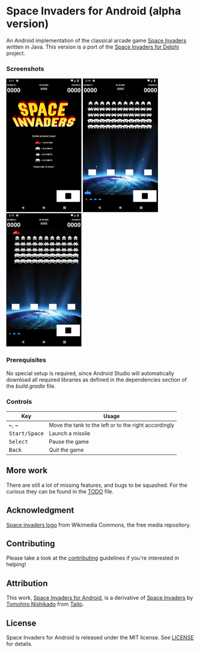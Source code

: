 # Space Invaders for Android (alpha version)

An Android implementation of the classical arcade game [Space Invaders](https://en.wikipedia.org/wiki/Space_Invaders) written in Java. This version is a port of the [Space Invaders for Delphi](https://github.com/miselkrstovic/space-invaders-delphi) project.

### Screenshots

<img src="screenshots/main.png" width="200px"> <img src="screenshots/warmup.png" width="200px"> <img src="screenshots/mothership.png" width="200px">

### Prerequisites

No special setup is required, since Android Studio will automatically download all required libraries as defined in the dependencies section of the _build.gradle_ file.

### Controls

Key | Usage
----|-----
<kbd>&larr;</kbd>, <kbd>&rarr;</kbd> | Move the tank to the left or to the right accordingly
<kbd>Start/Space</kbd> | Launch a missile
<kbd>Select</kbd> | Pause the game
<kbd>Back</kbd> | Quit the game

## More work

There are still a lot of missing features, and bugs to be squashed. For the curious they can be found in the [TODO](TODO.md) file.

## Acknowledgment

[Space invaders logo](https://commons.wikimedia.org/wiki/File:Space_invaders_logo.svg) from Wikimedia Commons, the free media repository.

## Contributing

Please take a look at the [contributing](CONTRIBUTING.md) guidelines if you're interested in helping!

## Attribution
This work, [Space Invaders for Android](https://github.com/miselkrstovic/space-invaders-android), is a derivative of [Space Invaders](https://en.wikipedia.org/wiki/Space_Invaders) by [Tomohiro Nishikado](https://en.wikipedia.org/wiki/Tomohiro_Nishikado) from [Taito](https://en.wikipedia.org/wiki/Taito).

## License

Space Invaders for Android is released under the MIT license.
See [LICENSE](./LICENSE.md) for details.
